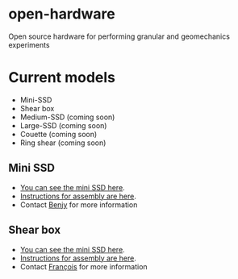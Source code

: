 # open-hardware
Open source hardware for performing granular and geomechanics experiments

# Current models
- Mini-SSD
- Shear box
- Medium-SSD (coming soon)
- Large-SSD (coming soon)
- Couette (coming soon)
- Ring shear (coming soon)


## Mini SSD

- [You can see the mini SSD here](https://github.com/scigem/open-hardware/raw/main/SSD/mini-SSD/videos/pink.mp4).
- [Instructions for assembly are here](https://github.com/scigem/open-hardware/blob/main/SSD/mini-SSD/README.md).
- Contact [Benjy](mailto:benjy.marks@sydney.edu.au) for more information

## Shear box

- [You can see the mini SSD here](https://github.com/scigem/open-hardware/raw/main/shear-box/videos/pink.mp4).
- [Instructions for assembly are here](https://github.com/scigem/open-hardware/blob/main/shear-box/README.md).
- Contact [François](mailto:francois.guillard@sydney.edu.au) for more information
